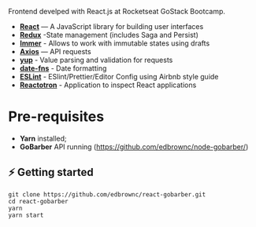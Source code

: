 Frontend develped with React.js at Rocketseat GoStack Bootcamp.

- **[React](https://reactjs.org/)** — A JavaScript library for building user interfaces
- **[Redux](https://redux.js.org/)** -State management (includes Saga and Persist)
- **[Immer](https://immerjs.github.io/immer/docs/introduction)** - Allows to work with immutable states using drafts 
- **[Axios](https://github.com/axios/axios)** — API requests
- **[yup](https://github.com/jquense/yup)** - Value parsing and validation for requests
- **[date-fns](https://date-fns.org/)** - Date formatting
- **[ESLint](https://eslint.org/)** - ESlint/Prettier/Editor Config using Airbnb style guide
- **[Reactotron](https://github.com/infinitered/reactotron)** - Application to inspect React applications

# Pre-requisites

- **Yarn** installed;
- **GoBarber** API running (https://github.com/edbrownc/node-gobarber/)

## ⚡️ Getting started

```
git clone https://github.com/edbrownc/react-gobarber.git
cd react-gobarber
yarn
yarn start
```
